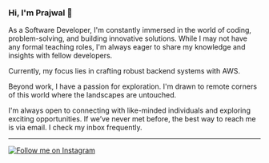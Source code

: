 ### Hi, I'm Prajwal 👋
As a Software Developer, I'm constantly immersed in the world of coding, problem-solving, and building innovative solutions. 
While I may not have any formal teaching roles, I'm always eager to share my knowledge and insights with fellow developers.

Currently, my focus lies in crafting robust backend systems with AWS.

Beyond work, I have a passion for exploration. I'm drawn to remote corners of this world where the landscapes are untouched.

I'm always open to connecting with like-minded individuals and exploring exciting opportunities.
If we’ve never met before, the best way to reach me is via email. I check my inbox frequently.

---
[![Follow me on Instagram](https://img.shields.io/badge/Follow-Instagram-grey?style=sociale&logo=instagram)](https://www.instagram.com/1ifeandbeyond/)

